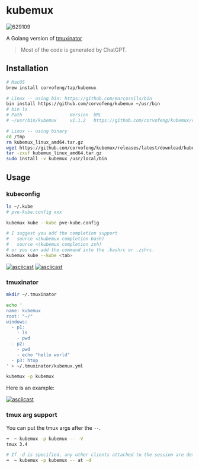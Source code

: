 # kubemux


![629109](https://github.com/corvofeng/kubemux/assets/12025071/09293818-40d8-473e-8e6a-aa7b2a790a97)


A Golang version of [tmuxinator](https://github.com/tmuxinator/tmuxinator)

> Most of the code is generated by ChatGPT.

## Installation

```bash
# MacOS
brew install corvofeng/tap/kubemux

# Linux -- using bin: https://github.com/marcosnils/bin
bin install https://github.com/corvofeng/kubemux ~/usr/bin
# bin ls
# Path                  Version  URL                                                       Status
# ~/usr/bin/kubemux     v1.1.2   https://github.com/corvofeng/kubemux/releases/tag/v1.1.2  OK

# Linux -- using binary
cd /tmp
rm kubemux_linux_amd64.tar.gz
wget https://github.com/corvofeng/kubemux/releases/latest/download/kubemux_linux_amd64.tar.gz
tar -zxvf kubemux_linux_amd64.tar.gz
sudo install -v kubemux /usr/local/bin
```

## Usage

### kubeconfig

```bash
ls ~/.kube
# pve-kube.config xxx

kubemux kube --kube pve-kube.config

# I suggest you add the completion support
#   source <(kubemux completion bash)
#   source <(kubemux completion zsh)
# or you can add the command into the .bashrc or .zshrc.
kubemux kube --kube <tab>
```

[![asciicast](https://asciinema.org/a/9lB50c5mndYfl0jBZLaG8ymdg.svg)](https://asciinema.org/a/9lB50c5mndYfl0jBZLaG8ymdg)
[![asciicast](https://asciinema.org/a/657555.svg)](https://asciinema.org/a/657555)


### tmuxinator

```bash
mkdir ~/.tmuxinator

echo '
name: kubemux
root: "~/"
windows:
  - p1:
    - ls
    - pwd
  - p2:
    - pwd
    - echo "hello world"
  - p3: htop
' > ~/.tmuxinator/kubemux.yml

kubemux -p kubemux
```
Here is an example:

[![asciicast](https://asciinema.org/a/6kYCveJwVr4Sggj8QhqlsCKLm.svg)](https://asciinema.org/a/6kYCveJwVr4Sggj8QhqlsCKLm)


### tmux arg support

You can put the tmux args after the `--`.

```bash
➜  ~ kubemux -p kubemux -- -V
tmux 3.4

# If -d is specified, any other clients attached to the session are detached.
➜  ~ kubemux -p kubemux -- at -d
```

